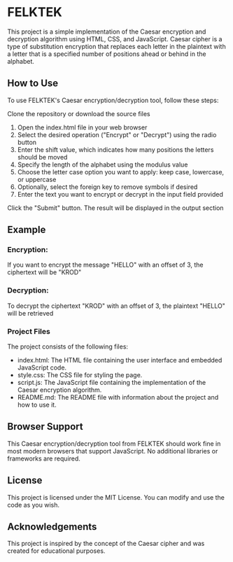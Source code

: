 # FELKTEK
This project is a simple implementation of the Caesar encryption and decryption algorithm using HTML, CSS, and JavaScript. Caesar cipher is a type of substitution encryption that replaces each letter in the plaintext with a letter that is a specified number of positions ahead or behind in the alphabet.

## How to Use
To use FELKTEK's Caesar encryption/decryption tool, follow these steps:

Clone the repository or download the source files
1. Open the index.html file in your web browser
2. Select the desired operation ("Encrypt" or "Decrypt") using the radio button
3. Enter the shift value, which indicates how many positions the letters should be moved
4. Specify the length of the alphabet using the modulus value
5. Choose the letter case option you want to apply: keep case, lowercase, or uppercase
6. Optionally, select the foreign key to remove symbols if desired
7. Enter the text you want to encrypt or decrypt in the input field provided
   
Click the "Submit" button.
The result will be displayed in the output section

## Example
### Encryption:
If you want to encrypt the message "HELLO" with an offset of 3, the ciphertext will be "KROD"

### Decryption:
To decrypt the ciphertext "KROD" with an offset of 3, the plaintext "HELLO" will be retrieved

### Project Files
The project consists of the following files:

- index.html: The HTML file containing the user interface and embedded JavaScript code.
- style.css: The CSS file for styling the page.
- script.js: The JavaScript file containing the implementation of the Caesar encryption algorithm.
- README.md: The README file with information about the project and how to use it.
## Browser Support
This Caesar encryption/decryption tool from FELKTEK should work fine in most modern browsers that support JavaScript. No additional libraries or frameworks are required.

## License
This project is licensed under the MIT License. You can modify and use the code as you wish.

## Acknowledgements
This project is inspired by the concept of the Caesar cipher and was created for educational purposes.
